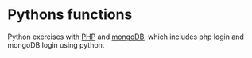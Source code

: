 # Pythons functions

<p>Python exercises with <a href="https://www.php.net/">PHP</a> and <a href="https://www.mongodb.com/">mongoDB</a>, which includes php login and mongoDB login using python.</P>
